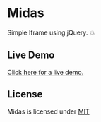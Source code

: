 # Midas

Simple Iframe using jQuery. :boom:

## Live Demo

[Click here for a live demo.](http://christoga.github.io/midas)

## License

Midas is licensed under [MIT](https://github.com/christoga/midas/blob/master/LICENSE)